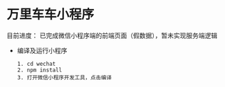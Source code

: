 # 万里车车小程序
目前进度：
已完成微信小程序端的前端页面（假数据），暂未实现服务端逻辑

- 编译及运行小程序
    ```
    1. cd wechat
    2. npm install
    3. 打开微信小程序开发工具，点击编译
